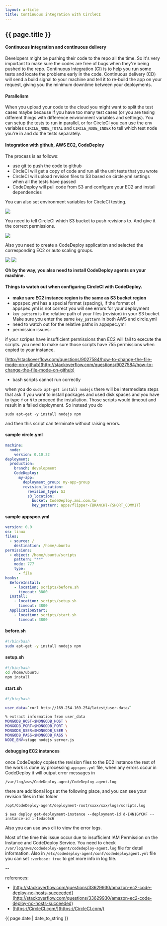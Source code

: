 ```yaml
---
layout: article
title: Continuous integration with CircleCI
---
```

## {{ page.title }}

#### Continuous integration and continuous delivery

Developers might be pushing their code to the repo all the time. So it's very important to make sure the codes are free of bugs when they're being pushed to the repo.  Continuous Integration (CI) is to help you run some tests and locate the problems early in the code.  Continuous delivery (CD) will send a build signal to your machine and tell it to re-build the app on your request, giving you the minimum downtime between your deployments. 

#### Parallelism

When you upload your code to the cloud you might want to split the test cases maybe because if you have too many test cases (or you are tesing different things with difference environment variables and settings). You can setup the tests to run in parallel, or for CircleCI you can use the env variables `CIRCLE_NODE_TOTAL` and `CIRCLE_NODE_INDEX` to tell which test node you're in and do the tests separately.

#### Integration with github, AWS EC2, CodeDeploy

The process is as follows:

* use git to push the code to github
* CircleCI will get a copy of code and run all the unit tests that you wrote
* CircleCI will upload revision files to S3 based on circle.yml settings when all the tests have passed
* CodeDeploy will pull code from S3 and configure your EC2 and install dependencies

You can also set environment variables for CircleCI testing.

![](http://i.stack.imgur.com/QNjVW.jpg)

You need to tell CircleCI which S3 bucket to push revisions to.  And give it the correct permissions. 

![](http://i.stack.imgur.com/B1AF8.jpg)

Also you need to create a CodeDeploy application and selected the corresponding EC2 or auto scaling groups.

![](https://i.stack.imgur.com/etgwy.png)
![](https://i.stack.imgur.com/gHKdC.png)

**Oh by the way, you also need to install CodeDeploy agents on your machine.**

#### Things to watch out when configuring CircleCI with CodeDeploy.

* **make sure EC2 instance region is the same as S3 bucket region**
* appspec.yml has a special format (spacing), if the format of appspec.yml is not correct you will see errors for your deployment
* `key_pattern` is the relative path of your files (revision) in your S3 bucket. Make sure you enter the same `key_pattern` in both AWS and circle.yml
* need to watch out for the relative paths in appspec.yml
* permission issues: 

if your scripes have insufficient permissions then EC2 will fail to execute the scripts.  you need to make sure those scripts have 755 permissions when copied to your instance. 

[http://stackoverflow.com/questions/9027584/how-to-change-the-file-mode-on-github](http://stackoverflow.com/questions/9027584/how-to-change-the-file-mode-on-github)
* bash scripts cannot run correctly

when you do `sudo apt-get install nodejs` there will be intermediate steps that ask if you want to install packages and used disk spaces and you have to type `Y` or `N` to proceed the installation. Those scripts would timeout and result in a failed deployment. So instead you do

`sudo apt-get -y install nodejs npm`

and then this script can terminate without raising errors.

#### sample circle.yml

```yaml
machine:
  node:
    version: 0.10.32
deployment:
  production:
    branch: development
    CodeDeploy:
      my-app:
        deployment_group: my-app-group
        revision_location:
          revision_type: S3
          s3_location:
            bucket: CodeDeploy.ami.com.tw
            key_pattern: apps/flipper-{BRANCH}-{SHORT_COMMIT}
```

#### sample appspec.yml

```yaml
version: 0.0
os: linux
files:
  - source: /
    destination: /home/ubuntu
permissions:
  - object: /home/ubuntu/scripts
    pattern: "**"
    mode: 777
    type:
      - file
hooks:
  BeforeInstall:
    - location: scripts/before.sh
      timeout: 3800
  Install:
    - location: scripts/setup.sh
      timeout: 3800
  ApplicationStart:
    - location: scripts/start.sh
      timeout: 3800
```

#### before.sh

```bash
#!/bin/bash
sudo apt-get -y install nodejs npm
```

#### setup.sh

```bash
#!/bin/bash
cd /home/ubuntu
npm install
```

#### start.sh

```bash
#!/bin/bash

user_data=`curl http://169.254.169.254/latest/user-data/`

% extract information from user_data
MONGODB_HOST=$MONGODB_HOST \
MONGODB_PORT=$MONGODB_PORT \
MONGODB_USER=$MONGODB_USER \
MONGODB_PASS=$MONGODB_PASS \
NODE_ENV=stage nodejs server.js
```

#### debugging EC2 instances

once CodeDeploy copies the revision files to the EC2 instance the rest of the work is done by processing `appspec.yml` file, when any errors occur in CodeDeploy it will output error messages in 

`/var/log/aws/CodeDeploy-agent/CodeDeploy-agent.log` 

there are additional logs at the following place, and you can see your revision files in this folder

`/opt/CodeDeploy-agent/deployment-root/xxxx/xxx/logs/scripts.log`

```
$ aws deploy get-deployment-instance --deployment-id d-I4N1GYCKF --instance-id i-1edac6c6
```

Also you can use aws cli to view the error logs. 

Most of the time this issue occur due to insufficient IAM Permission on the Instance and CodeDeploy Service. You need to check `/var/log/aws/codedeploy-agent/codedeploy-agent.log` file for detail information. Also in `/etc/codedeploy-agent/conf/codedeployagent.yml` file you can set `:verbose: true` to get more info in log file.

--

references:

* [http://stackoverflow.com/questions/33629930/amazon-ec2-code-deploy-no-hosts-succeeded](http://stackoverflow.com/questions/33629930/amazon-ec2-code-deploy-no-hosts-succeeded)
* [https://CircleCI.com/](https://CircleCI.com/)

{{ page.date | date_to_string }}





